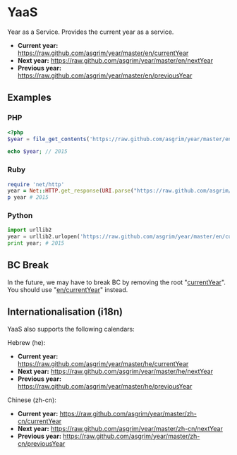 YaaS
====

Year as a Service. Provides the current year as a service.

* **Current year:** https://raw.github.com/asgrim/year/master/en/currentYear
* **Next year:** https://raw.github.com/asgrim/year/master/en/nextYear
* **Previous year:** https://raw.github.com/asgrim/year/master/en/previousYear

## Examples

### PHP

```php
<?php
$year = file_get_contents('https://raw.github.com/asgrim/year/master/en/currentYear');

echo $year; // 2015
```

### Ruby

```ruby
require 'net/http'
year = Net::HTTP.get_response(URI.parse("https://raw.github.com/asgrim/year/master/en/currentYear")).body
p year # 2015
```

### Python

```python
import urllib2
year = urllib2.urlopen('https://raw.github.com/asgrim/year/master/en/currentYear').read(1000).strip()
print year; # 2015
```

## BC Break

In the future, we may have to break BC by removing the root "[currentYear](https://raw.github.com/asgrim/year/master/currentYear)". You should use "[en/currentYear](https://raw.github.com/asgrim/year/master/en/currentYear)" instead.

## Internationalisation (i18n)

YaaS also supports the following calendars:

Hebrew (he):

* **Current year:** https://raw.github.com/asgrim/year/master/he/currentYear
* **Next year:** https://raw.github.com/asgrim/year/master/he/nextYear
* **Previous year:** https://raw.github.com/asgrim/year/master/he/previousYear

Chinese (zh-cn):

* **Current year:** https://raw.github.com/asgrim/year/master/zh-cn/currentYear
* **Next year:** https://raw.github.com/asgrim/year/master/zh-cn/nextYear
* **Previous year:** https://raw.github.com/asgrim/year/master/zh-cn/previousYear
